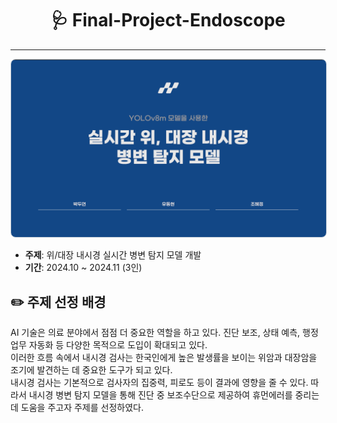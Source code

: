 <h1 style="text-align: center;">🩺 Final-Project-Endoscope</h1>
<hr>
<p style="text-align: center;">
    <a href="https://github.com/donghyun0518/final-project-endoscope/blob/main/%EB%82%B4%EC%8B%9C%EA%B2%BD%EB%AA%A8%EB%8D%B8pdf.pdf" target="_blank">
        <img src="https://github.com/donghyun0518/final-project-endoscope/blob/main/%EC%8B%A4%EC%8B%9C%EA%B0%84%EB%82%B4%EC%8B%9C%EA%B2%BD%ED%91%9C%EC%A7%80.png" alt="Project Cover" style="width: 800px; border: 1px solid #c9d1d9; border-radius: 8px;">
    </a>
</p>
<ul>
    <li><strong>주제</strong>: 위/대장 내시경 실시간 병변 탐지 모델 개발</li>
    <li><strong>기간</strong>: 2024.10 ~ 2024.11 (3인)</li>
</ul>

## ✏️ 주제 선정 배경
AI 기술은 의료 분야에서 점점 더 중요한 역할을 하고 있다. 진단 보조, 상태 예측, 행정업무 자동화 등 다양한 목적으로 도입이 확대되고 있다.<br>
이러한 흐름 속에서 내시경 검사는 한국인에게 높은 발생률을 보이는 위암과 대장암을 조기에 발견하는 데 중요한 도구가 되고 있다.<br>
내시경 검사는 기본적으로 검사자의 집중력, 피로도 등이 결과에 영향을 줄 수 있다. 따라서 내시경 병변 탐지 모델을 통해 진단 중 보조수단으로 제공하여 휴먼에러를 중리는데 도움을 주고자 주제를 선정하였다.

## 
